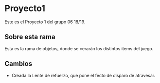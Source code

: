 ﻿# Proyecto1

Este es el Proyecto 1 del grupo 06 18/19.

## Sobre esta rama

Esta es la rama de objetos, donde se cerarán los distintos items del juego.

## Cambios

- Creada la Lente de refuerzo, que pone el fecto de disparo de atravesar.

